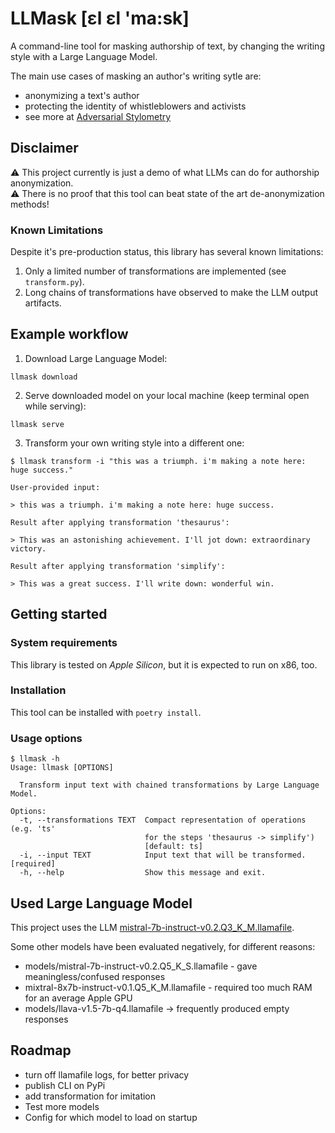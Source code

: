 # LLMask [ɛl ɛl 'ma:sk]

A command-line tool for masking authorship of text,
by changing the writing style with a Large Language Model.

The main use cases of masking an author's writing sytle are:

* anonymizing a text's author
* protecting the identity of whistleblowers and activists
* see more at [Adversarial Stylometry](https://en.wikipedia.org/wiki/Adversarial_stylometry)

## Disclaimer

⚠️ This project currently is just a demo of what LLMs can do for authorship anonymization.<br>
⚠️ There is no proof that this tool can beat state of the art de-anonymization methods!

### Known Limitations

Despite it's pre-production status, this library has several known limitations:

1. Only a limited number of transformations are implemented (see `transform.py`).
2. Long chains of transformations have observed to make the LLM output artifacts.

## Example workflow

1. Download Large Language Model:

```
llmask download
```

2. Serve downloaded model on your local machine (keep terminal open while serving):

```
llmask serve
```

3. Transform your own writing style into a different one:

```
$ llmask transform -i "this was a triumph. i'm making a note here: huge success."

User-provided input:

> this was a triumph. i'm making a note here: huge success.

Result after applying transformation 'thesaurus':

> This was an astonishing achievement. I'll jot down: extraordinary victory.

Result after applying transformation 'simplify':

> This was a great success. I'll write down: wonderful win.
```

## Getting started
### System requirements

This library is tested on *Apple Silicon*, but it is expected to run on x86, too.

### Installation

This tool can be installed with `poetry install`.

### Usage options

```
$ llmask -h
Usage: llmask [OPTIONS]

  Transform input text with chained transformations by Large Language Model.

Options:
  -t, --transformations TEXT  Compact representation of operations (e.g. 'ts'
                              for the steps 'thesaurus -> simplify')
                              [default: ts]
  -i, --input TEXT            Input text that will be transformed.  [required]
  -h, --help                  Show this message and exit.
```

## Used Large Language Model

This project uses the LLM [mistral-7b-instruct-v0.2.Q3_K_M.llamafile](https://huggingface.co/jartine/Mistral-7B-Instruct-v0.2-llamafile).

Some other models have been evaluated negatively, for different reasons:
* models/mistral-7b-instruct-v0.2.Q5_K_S.llamafile - gave meaningless/confused responses
* mixtral-8x7b-instruct-v0.1.Q5_K_M.llamafile - required too much RAM for an average Apple GPU
* models/llava-v1.5-7b-q4.llamafile -> frequently produced empty responses

## Roadmap
* turn off llamafile logs, for better privacy
* publish CLI on PyPi
* add transformation for imitation
* Test more models
* Config for which model to load on startup
